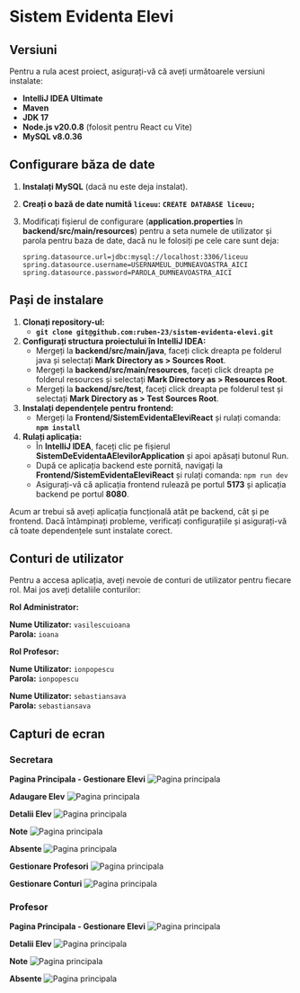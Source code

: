 # Sistem Evidenta Elevi

## Versiuni

Pentru a rula acest proiect, asigurați-vă că aveți următoarele versiuni instalate:

- **IntelliJ IDEA Ultimate**
- **Maven**
- **JDK 17**
- **Node.js v20.0.8** (folosit pentru React cu Vite)
- **MySQL v8.0.36**

## Configurare băza de date

1. **Instalați MySQL** (dacă nu este deja instalat).
2. **Creați o bază de date numită `liceuu`:** 
   **```CREATE DATABASE liceuu;```**
3. Modificați fișierul de configurare (**application.properties** în **backend/src/main/resources**) pentru a seta numele de utilizator și parola pentru baza de date, 
dacă nu le folosiți pe cele care sunt deja:

   ```
   spring.datasource.url=jdbc:mysql://localhost:3306/liceuu
   spring.datasource.username=USERNAMEUL_DUMNEAVOASTRA_AICI
   spring.datasource.password=PAROLA_DUMNEAVOASTRA_AICI
   ```
## Pași de instalare

1. **Clonați repository-ul:** 
   - **```git clone git@github.com:ruben-23/sistem-evidenta-elevi.git```**
2. **Configurați structura proiectului în IntelliJ IDEA:**
   - Mergeți la **backend/src/main/java**, faceți click dreapta pe folderul java și selectați **Mark Directory as > Sources Root**.
   - Mergeți la **backend/src/main/resources**, faceți click dreapta pe folderul resources și selectați **Mark Directory as > Resources Root**.
   - Mergeți la **backend/src/test**, faceți click dreapta pe folderul test și selectați **Mark Directory as > Test Sources Root**.
3. **Instalați dependențele pentru frontend:**
   - Mergeți la **Frontend/SistemEvidentaEleviReact** și rulați comanda: **```npm install```**
4. **Rulați aplicația:**
   - În **IntelliJ IDEA**, faceți clic pe fișierul **SistemDeEvidentaAElevilorApplication** și apoi apăsați butonul Run.
   - După ce aplicația backend este pornită, navigați la **Frontend/SistemEvidentaEleviReact** și rulați comanda: ```npm run dev```
   - Asigurați-vă că aplicația frontend rulează pe portul **5173** și aplicația backend pe portul **8080**.
     
Acum ar trebui să aveți aplicația funcțională atât pe backend, cât și pe frontend. Dacă întâmpinați probleme, verificați
configurațiile și asigurați-vă că toate dependențele sunt instalate corect.

## Conturi de utilizator

Pentru a accesa aplicația, aveți nevoie de conturi de utilizator pentru fiecare rol. Mai jos aveți detaliile conturilor:

**Rol Administrator:**

**Nume Utilizator:** `vasilescuioana`  
**Parola:** `ioana`

**Rol Profesor:**

**Nume Utilizator:** `ionpopescu`  
**Parola:** `ionpopescu`

**Nume Utilizator:** `sebastiansava`  
**Parola:** `sebastiansava`


## Capturi de ecran

### Secretara

**Pagina Principala - Gestionare Elevi**
![Pagina principala](images/GestioneazaElevi.png)

**Adaugare Elev**
![Pagina principala](images/ModalAdaugareElev.png)

**Detalii Elev**
![Pagina principala](images/ModalDetaliiElev.png)

**Note**
![Pagina principala](images/ModalNote.png)

**Absente**
![Pagina principala](images/ModalAbsente.png)

**Gestionare Profesori**
![Pagina principala](images/GestioneazaProfesori.png)

**Gestionare Conturi**
![Pagina principala](images/GestioneazaConturi.png)

### Profesor

**Pagina Principala - Gestionare Elevi**
![Pagina principala](images/ProfesorDashboard.png)

**Detalii Elev**
![Pagina principala](images/DetaliiElev_ProfesorDashboard.png)

**Note**
![Pagina principala](images/Note_ProfesorDashboard.png)

**Absente**
![Pagina principala](images/Absente_ProfesorDashboard.png)
